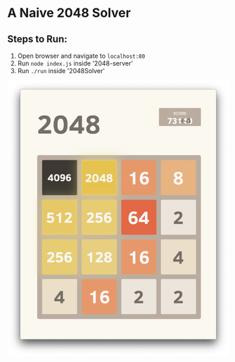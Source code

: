 # A Naive 2048 Solver

## Steps to Run:
1. Open browser and navigate to `localhost:80`
2. Run `node index.js` inside '2048-server'
3. Run `./run` inside '2048Solver'

![screenshot](/sample/screenshot.png)